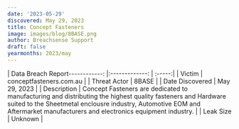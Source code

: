 ```yaml
---
date: '2023-05-29'
discovered: May 29, 2023
title: Concept Fasteners
image: images/blog/8BASE.png
author: Breachsense Support
draft: false
yearmonths: 2023/may
---
```


| Data Breach Report------------:     |:-------------:    | :-----:|
| Victim      | conceptfasteners.com.au      | 
| Threat Actor      | 8BASE      | 
| Date Discovered      | May 29, 2023      | 
| Description      | Concept Fasteners are dedicated to manufacturing and distributing the highest quality fasteners and Hardware suited to the Sheetmetal enclousre industry, Automotive EOM and Aftermarket manufacturers and electronics equipment industry.      | 
| Leak Size      | Unknown      | 

